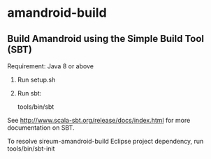 # amandroid-build

## Build Amandroid using the Simple Build Tool (SBT)

Requirement: Java 8 or above

1. Run setup.sh

3. Run sbt:

   tools/bin/sbt

See http://www.scala-sbt.org/release/docs/index.html for more documentation on SBT.

To resolve sireum-amandroid-build Eclipse project dependency, run tools/bin/sbt-init
